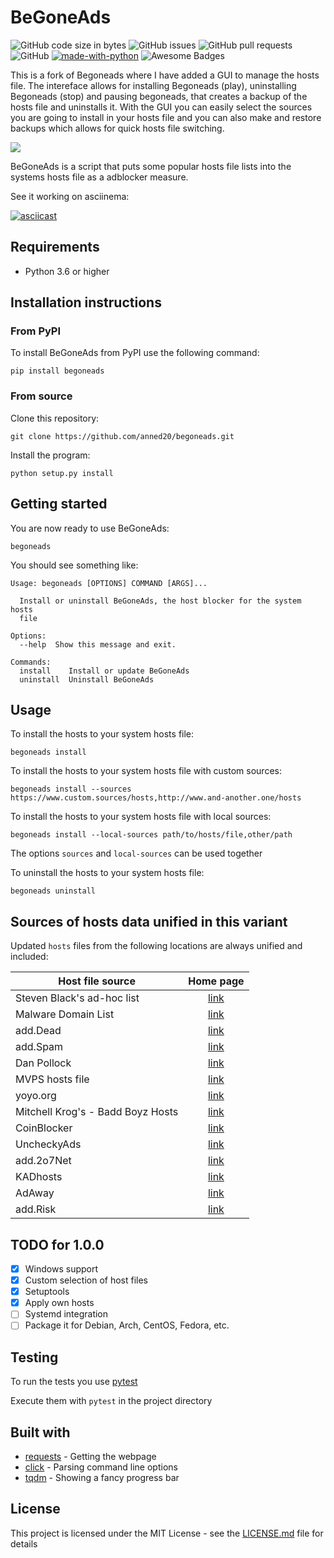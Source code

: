 # BeGoneAds

![GitHub code size in bytes](https://img.shields.io/github/languages/code-size/anned20/begoneads.svg)
![GitHub issues](https://img.shields.io/github/issues/anned20/begoneads.svg)
![GitHub pull requests](https://img.shields.io/github/issues-pr/anned20/begoneads.svg)
![GitHub](https://img.shields.io/github/license/anned20/begoneads.svg)
[![made-with-python](https://img.shields.io/badge/Made%20with-Python-1f425f.svg)](https://www.python.org/)
![Awesome Badges](https://img.shields.io/badge/badges-awesome-green.svg)

This is a fork of Begoneads where I have added a GUI to manage the hosts file. The intereface allows for installing Begoneads (play), uninstalling Begoneads (stop) and pausing begoneads, that creates a backup of the hosts file and uninstalls it. With the GUI you can easily select the sources you are going to install in your hosts file and you can also make and restore backups which allows for quick hosts file switching.

<img  src="https://i.imgur.com/bpMUbOL.png">

BeGoneAds is a script that puts some popular hosts file lists into the systems hosts file as a adblocker measure.

See it working on asciinema:

[![asciicast](https://asciinema.org/a/weDJ7SZw49HBdTl7iB0nWIYgI.svg)](https://asciinema.org/a/weDJ7SZw49HBdTl7iB0nWIYgI)

## Requirements

- Python 3.6 or higher

## Installation instructions

### From PyPI

To install BeGoneAds from PyPI use the following command:

```shell
pip install begoneads
```

### From source

Clone this repository:

```shell
git clone https://github.com/anned20/begoneads.git
```

Install the program:

```shell
python setup.py install
```

## Getting started

You are now ready to use BeGoneAds:

```shell
begoneads
```

You should see something like:

```
Usage: begoneads [OPTIONS] COMMAND [ARGS]...

  Install or uninstall BeGoneAds, the host blocker for the system hosts
  file

Options:
  --help  Show this message and exit.

Commands:
  install    Install or update BeGoneAds
  uninstall  Uninstall BeGoneAds
```

## Usage

To install the hosts to your system hosts file: 

```shell
begoneads install
```

To install the hosts to your system hosts file with custom sources: 

```shell
begoneads install --sources https://www.custom.sources/hosts,http://www.and-another.one/hosts
```

To install the hosts to your system hosts file with local sources: 

```shell
begoneads install --local-sources path/to/hosts/file,other/path
```

The options `sources` and `local-sources` can be used together

To uninstall the hosts to your system hosts file: 

```shell
begoneads uninstall
```

## Sources of hosts data unified in this variant

Updated `hosts` files from the following locations are always unified and
included:

Host file source                  | Home page   |
-----------------                 | :---------: |
Steven Black's ad-hoc list        | [link](https://github.com/StevenBlack/hosts/blob/master/data/StevenBlack/hosts) |
Malware Domain List               | [link](https://www.malwaredomainlist.com/) |
add.Dead                          | [link](https://github.com/FadeMind/hosts.extras) |
add.Spam                          | [link](https://github.com/FadeMind/hosts.extras) |
Dan Pollock                       | [link](https://someonewhocares.org/hosts/) |
MVPS hosts file                   | [link](http://winhelp2002.mvps.org/) |
yoyo.org                          | [link](https://pgl.yoyo.org/adservers/) |
Mitchell Krog's - Badd Boyz Hosts | [link](https://github.com/mitchellkrogza/Badd-Boyz-Hosts) |
CoinBlocker                       | [link](https://gitlab.com/ZeroDot1/CoinBlockerLists) |
UncheckyAds                       | [link](https://github.com/FadeMind/hosts.extras) |
add.2o7Net                        | [link](https://github.com/FadeMind/hosts.extras) |
KADhosts                          | [link](https://github.com/azet12/KADhosts) |
AdAway                            | [link](https://adaway.org/) |
add.Risk                          | [link](https://github.com/FadeMind/hosts.extras) |

## TODO for 1.0.0

- [X] Windows support
- [X] Custom selection of host files
- [X] Setuptools
- [X] Apply own hosts
- [ ] Systemd integration
- [ ] Package it for Debian, Arch, CentOS, Fedora, etc.

## Testing

To run the tests you use [pytest](https://pytest.org)

Execute them with `pytest` in the project directory

## Built with

- [requests](http://docs.python-requests.org/en/master/) - Getting the webpage
- [click](https://github.com/mitsuhiko/click) - Parsing command line options
- [tqdm](https://github.com/tqdm/tqdm) - Showing a fancy progress bar

## License

This project is licensed under the MIT License - see the [LICENSE.md](LICENSE.md) file for details
